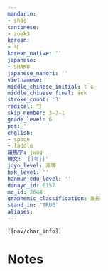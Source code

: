 ```yaml
---
mandarin:
- sháo
cantonese:
- zoek3
korean:
- 작
korean_native: ''
japanese:
- SHAKU
japanese_nanori: ''
vietnamese:
middle_chinese_initial: t͡ɕ
middle_chinese_final: ɨɐk
stroke_count: '3'
radical: 勹
skip_number: 3-2-1
grade_level: 6
pos: ''
english:
- spoon
- laddle
羅馬字: jwag
韓文: '[[좍]]'
joyo_level: 高等
hsk_level: ''
hanmun_edu_level: ''
danayo_id: 6157
mc_id: 2644
graphemic_classification: 象形
stand_in: 'TRUE'
aliases:
---
```

```meta-bind-embed
[[nav/char_info]]
```

# Notes
